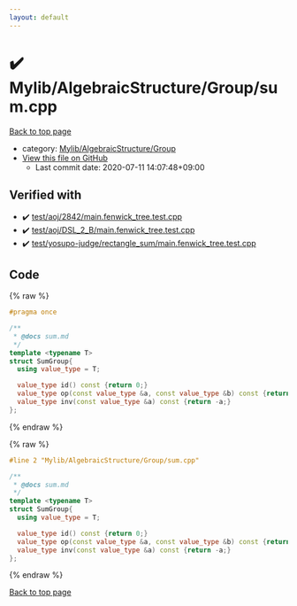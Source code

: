 ```yaml
---
layout: default
---
```


<!-- mathjax config similar to math.stackexchange -->
<script type="text/javascript" async
  src="https://cdnjs.cloudflare.com/ajax/libs/mathjax/2.7.5/MathJax.js?config=TeX-MML-AM_CHTML">
</script>
<script type="text/x-mathjax-config">
  MathJax.Hub.Config({
    TeX: { equationNumbers: { autoNumber: "AMS" }},
    tex2jax: {
      inlineMath: [ ['$','$'] ],
      processEscapes: true
    },
    "HTML-CSS": { matchFontHeight: false },
    displayAlign: "left",
    displayIndent: "2em"
  });
</script>

<script type="text/javascript" src="https://cdnjs.cloudflare.com/ajax/libs/jquery/3.4.1/jquery.min.js"></script>
<script src="https://cdn.jsdelivr.net/npm/jquery-balloon-js@1.1.2/jquery.balloon.min.js" integrity="sha256-ZEYs9VrgAeNuPvs15E39OsyOJaIkXEEt10fzxJ20+2I=" crossorigin="anonymous"></script>
<script type="text/javascript" src="../../../../assets/js/copy-button.js"></script>
<link rel="stylesheet" href="../../../../assets/css/copy-button.css" />


# :heavy_check_mark: Mylib/AlgebraicStructure/Group/sum.cpp

<a href="../../../../index.html">Back to top page</a>

* category: <a href="../../../../index.html#a11cf6f4bd6e76e33e4d7136e3eb98bc">Mylib/AlgebraicStructure/Group</a>
* <a href="{{ site.github.repository_url }}/blob/master/Mylib/AlgebraicStructure/Group/sum.cpp">View this file on GitHub</a>
    - Last commit date: 2020-07-11 14:07:48+09:00




## Verified with

* :heavy_check_mark: <a href="../../../../verify/test/aoj/2842/main.fenwick_tree.test.cpp.html">test/aoj/2842/main.fenwick_tree.test.cpp</a>
* :heavy_check_mark: <a href="../../../../verify/test/aoj/DSL_2_B/main.fenwick_tree.test.cpp.html">test/aoj/DSL_2_B/main.fenwick_tree.test.cpp</a>
* :heavy_check_mark: <a href="../../../../verify/test/yosupo-judge/rectangle_sum/main.fenwick_tree.test.cpp.html">test/yosupo-judge/rectangle_sum/main.fenwick_tree.test.cpp</a>


## Code

<a id="unbundled"></a>
{% raw %}
```cpp
#pragma once

/**
 * @docs sum.md
 */
template <typename T>
struct SumGroup{
  using value_type = T;

  value_type id() const {return 0;}
  value_type op(const value_type &a, const value_type &b) const {return a + b;}
  value_type inv(const value_type &a) const {return -a;}
};

```
{% endraw %}

<a id="bundled"></a>
{% raw %}
```cpp
#line 2 "Mylib/AlgebraicStructure/Group/sum.cpp"

/**
 * @docs sum.md
 */
template <typename T>
struct SumGroup{
  using value_type = T;

  value_type id() const {return 0;}
  value_type op(const value_type &a, const value_type &b) const {return a + b;}
  value_type inv(const value_type &a) const {return -a;}
};

```
{% endraw %}

<a href="../../../../index.html">Back to top page</a>

